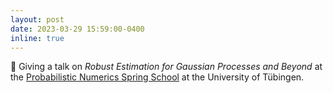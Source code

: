 ```yaml
---
layout: post
date: 2023-03-29 15:59:00-0400
inline: true
---
```


💬 Giving a talk on *Robust Estimation for Gaussian Processes and Beyond* at the [Probabilistic Numerics Spring School](https://www.probnumschool.org/pages/home.html) at the University of Tübingen.

